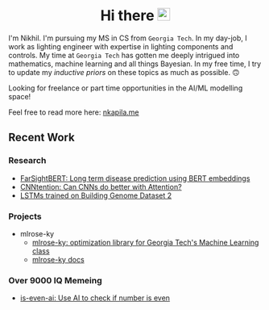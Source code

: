 <h1 align="center">Hi there <img src="https://media.giphy.com/media/hvRJCLFzcasrR4ia7z/giphy.gif" width="25">
<!-- <div align="center">
  <a href="https://github.com/nkapila6">
    <img src="https://visitcount.itsvg.in/api?id=nkapila6&label=Profile%20Views&color=12&icon=0&pretty=false" />
  </a>
</div> -->
</h1>

I'm Nikhil. I'm pursuing my MS in CS from `Georgia Tech`. In my day-job, I work as lighting engineer with expertise in lighting components and controls. My time at `Georgia Tech` has gotten me deeply intrigued into mathematics, machine learning and all things Bayesian. In my free time, I try to update my *inductive priors* on these topics as much as possible. 🙃

Looking for freelance or part time opportunities in the AI/ML modelling space!

Feel free to read more here: [nkapila.me](https://nkapila.me)

## Recent Work
### Research
<!-- - [(Ongoing) NLPVise: advising disease prediction using NLP techniques](https://github.com/AttentionSeekers/NLPVise) -->
- [FarSightBERT: Long term disease prediction using BERT embeddings](https://github.com/AttentionSeekers/FarSightBERT/blob/main/submission/bd4h_final_report.pdf)
- [CNNtention: Can CNNs do better with Attention?](https://arxiv.org/abs/2412.11657)
- [LSTMs trained on Building Genome Dataset 2](https://github.com/nkapila6/lstm-bgd2)

### Projects
- mlrose-ky
  - [mlrose-ky: optimization library for Georgia Tech's Machine Learning class](https://github.com/knakamura13/mlrose-ky/)
  - [mlrose-ky docs](https://nkapila6.github.io/mlrose-ky/)

### Over 9000 IQ Memeing
- [is-even-ai: Use AI to check if number is even](https://github.com/nkapila6/is-even-ai)

<!-- ## Stats
<div align="center">
<a href="https://git.io/streak-stats"><img src="https://github-readme-streak-stats.herokuapp.com?user=nkapila6&theme=humoris&date_format=j%2Fn%5B%2FY%5D&mode=weekly&hide_current_streak=true" alt="GitHub Streak" /></a>
</div>

[![An image of @nkapila6's Holopin badges, which is a link to view their full Holopin profile](https://holopin.me/nkapila6)](https://holopin.io/@nkapila6) -->

